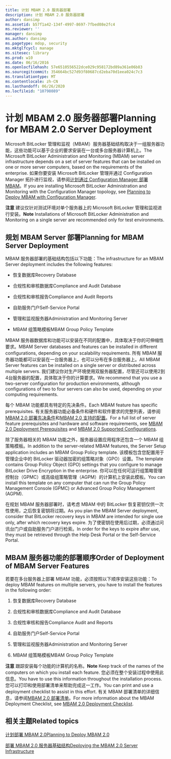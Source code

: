 ```yaml
---
title: 计划 MBAM 2.0 服务器部署
description: 计划 MBAM 2.0 服务器部署
author: dansimp
ms.assetid: b57f1a42-134f-4997-8697-7fbed08e2fc4
ms.reviewer: ''
manager: dansimp
ms.author: dansimp
ms.pagetype: mdop, security
ms.mktglfcycl: manage
ms.sitesec: library
ms.prod: w10
ms.date: 06/16/2016
ms.openlocfilehash: 57e6510556522dce029c958172bd89a361e06b83
ms.sourcegitcommit: 354664bc527d93f80687cd2eba70d1eea024c7c3
ms.translationtype: MT
ms.contentlocale: zh-CN
ms.lasthandoff: 06/26/2020
ms.locfileid: "10798089"
---
```

# <span data-ttu-id="cae93-103">计划 MBAM 2.0 服务器部署</span><span class="sxs-lookup"><span data-stu-id="cae93-103">Planning for MBAM 2.0 Server Deployment</span></span>


<span data-ttu-id="cae93-104">Microsoft BitLocker 管理和监视（MBAM）服务器基础结构取决于一组服务器功能，这些功能可以基于企业的要求安装在一台或多台服务器计算机上。</span><span class="sxs-lookup"><span data-stu-id="cae93-104">The Microsoft BitLocker Administration and Monitoring (MBAM) server infrastructure depends on a set of server features that can be installed on one or more server computers, based on the requirements of the enterprise.</span></span> <span data-ttu-id="cae93-105">如果你要安装 Microsoft BitLocker 管理并通过 Configuration Manager 拓扑进行监视，请参阅[计划通过 Configuration Manager 部署 MBAM](planning-to-deploy-mbam-with-configuration-manager-2.md)。</span><span class="sxs-lookup"><span data-stu-id="cae93-105">If you are installing Microsoft BitLocker Administration and Monitoring with the Configuration Manager topology, see [Planning to Deploy MBAM with Configuration Manager](planning-to-deploy-mbam-with-configuration-manager-2.md).</span></span>

<span data-ttu-id="cae93-106">**注意** 建议仅针对测试环境对单个服务器上的 Microsoft BitLocker 管理和监视进行安装。</span><span class="sxs-lookup"><span data-stu-id="cae93-106">**Note** Installations of Microsoft BitLocker Administration and Monitoring on a single server are recommended only for test environments.</span></span>

 

## <span data-ttu-id="cae93-107">规划 MBAM Server 部署</span><span class="sxs-lookup"><span data-stu-id="cae93-107">Planning for MBAM Server Deployment</span></span>


<span data-ttu-id="cae93-108">MBAM 服务器部署的基础结构包括以下功能：</span><span class="sxs-lookup"><span data-stu-id="cae93-108">The infrastructure for an MBAM Server deployment includes the following features:</span></span>

-   <span data-ttu-id="cae93-109">恢复数据库</span><span class="sxs-lookup"><span data-stu-id="cae93-109">Recovery Database</span></span>

-   <span data-ttu-id="cae93-110">合规性和审核数据库</span><span class="sxs-lookup"><span data-stu-id="cae93-110">Compliance and Audit Database</span></span>

-   <span data-ttu-id="cae93-111">合规性和审核报告</span><span class="sxs-lookup"><span data-stu-id="cae93-111">Compliance and Audit Reports</span></span>

-   <span data-ttu-id="cae93-112">自助服务门户</span><span class="sxs-lookup"><span data-stu-id="cae93-112">Self-Service Portal</span></span>

-   <span data-ttu-id="cae93-113">管理和监视服务器</span><span class="sxs-lookup"><span data-stu-id="cae93-113">Administration and Monitoring Server</span></span>

-   <span data-ttu-id="cae93-114">MBAM 组策略模板</span><span class="sxs-lookup"><span data-stu-id="cae93-114">MBAM Group Policy Template</span></span>

<span data-ttu-id="cae93-115">MBAM 服务器数据库和功能可以安装在不同的配置中，具体取决于你的可伸缩性要求。</span><span class="sxs-lookup"><span data-stu-id="cae93-115">MBAM Server databases and features can be installed in different configurations, depending on your scalability requirements.</span></span> <span data-ttu-id="cae93-116">所有 MBAM 服务器功能都可以安装在一台服务器上，也可以分布在多台服务器上。</span><span class="sxs-lookup"><span data-stu-id="cae93-116">All MBAM Server features can be installed on a single server or distributed across multiple servers.</span></span> <span data-ttu-id="cae93-117">我们建议你对生产环境使用双服务器配置，尽管还可以使用2到4台服务器的配置，具体取决于你的计算要求。</span><span class="sxs-lookup"><span data-stu-id="cae93-117">We recommend that you use a two-server configuration for production environments, although configurations of two to four servers can also be used, depending on your computing requirements.</span></span>

<span data-ttu-id="cae93-118">每个 MBAM 功能都具有特定的先决条件。</span><span class="sxs-lookup"><span data-stu-id="cae93-118">Each MBAM feature has specific prerequisites.</span></span> <span data-ttu-id="cae93-119">有关服务器功能必备条件和硬件和软件要求的完整列表，请参阅[MBAM 2.0 部署先决条件](mbam-20-deployment-prerequisites-mbam-2.md)和[MBAM 2.0 支持的配置](mbam-20-supported-configurations-mbam-2.md)。</span><span class="sxs-lookup"><span data-stu-id="cae93-119">For a full list of server feature prerequisites and hardware and software requirements, see [MBAM 2.0 Deployment Prerequisites](mbam-20-deployment-prerequisites-mbam-2.md) and [MBAM 2.0 Supported Configurations](mbam-20-supported-configurations-mbam-2.md).</span></span>

<span data-ttu-id="cae93-120">除了服务器相关的 MBAM 功能之外，服务器设置应用程序还包含一个 MBAM 组策略模板。</span><span class="sxs-lookup"><span data-stu-id="cae93-120">In addition to the server-related MBAM features, the Server Setup application includes an MBAM Group Policy template.</span></span> <span data-ttu-id="cae93-121">该模板包含您配置用于管理企业中的 BitLocker 驱动器加密的组策略对象（GPO）设置。</span><span class="sxs-lookup"><span data-stu-id="cae93-121">The template contains Group Policy Object (GPO) settings that you configure to manage BitLocker Drive Encryption in the enterprise.</span></span> <span data-ttu-id="cae93-122">你可以在任何可运行组策略管理控制台（GPMC）或高级组策略管理（AGPM）的计算机上安装此模板。</span><span class="sxs-lookup"><span data-stu-id="cae93-122">You can install this template on any computer that can run the Group Policy Management Console (GPMC) or Advanced Group Policy Management (AGPM).</span></span>

<span data-ttu-id="cae93-123">在规划 MBAM 服务器部署时，请考虑 MBAM 中的 BitLocker 恢复密钥仅供一次性使用，之后恢复密钥将过期。</span><span class="sxs-lookup"><span data-stu-id="cae93-123">As you plan the MBAM Server deployment, consider that BitLocker recovery keys in MBAM are intended for single use only, after which recovery keys expire.</span></span> <span data-ttu-id="cae93-124">为了使密钥在使用后过期，必须通过问讯台门户或自助服务门户进行检索。</span><span class="sxs-lookup"><span data-stu-id="cae93-124">In order for the keys to expire after use, they must be retrieved through the Help Desk Portal or the Self-Service Portal.</span></span>

## <span data-ttu-id="cae93-125">MBAM 服务器功能的部署顺序</span><span class="sxs-lookup"><span data-stu-id="cae93-125">Order of Deployment of MBAM Server Features</span></span>


<span data-ttu-id="cae93-126">若要在多台服务器上部署 MBAM 功能，必须按照以下顺序安装这些功能：</span><span class="sxs-lookup"><span data-stu-id="cae93-126">To deploy MBAM features on multiple servers, you have to install the features in the following order:</span></span>

1.  <span data-ttu-id="cae93-127">恢复数据库</span><span class="sxs-lookup"><span data-stu-id="cae93-127">Recovery Database</span></span>

2.  <span data-ttu-id="cae93-128">合规性和审核数据库</span><span class="sxs-lookup"><span data-stu-id="cae93-128">Compliance and Audit Database</span></span>

3.  <span data-ttu-id="cae93-129">合规性审核和报告</span><span class="sxs-lookup"><span data-stu-id="cae93-129">Compliance Audit and Reports</span></span>

4.  <span data-ttu-id="cae93-130">自助服务门户</span><span class="sxs-lookup"><span data-stu-id="cae93-130">Self-Service Portal</span></span>

5.  <span data-ttu-id="cae93-131">管理和监视服务器</span><span class="sxs-lookup"><span data-stu-id="cae93-131">Administration and Monitoring Server</span></span>

6.  <span data-ttu-id="cae93-132">MBAM 组策略模板</span><span class="sxs-lookup"><span data-stu-id="cae93-132">MBAM Group Policy Template</span></span>

<span data-ttu-id="cae93-133">**注意** 跟踪安装每个功能的计算机的名称。</span><span class="sxs-lookup"><span data-stu-id="cae93-133">**Note** Keep track of the names of the computers on which you install each feature.</span></span> <span data-ttu-id="cae93-134">您必须在整个安装过程中使用此信息。</span><span class="sxs-lookup"><span data-stu-id="cae93-134">You have to use this information throughout the installation process.</span></span> <span data-ttu-id="cae93-135">您可以打印和使用部署清单来帮助完成这一工作。</span><span class="sxs-lookup"><span data-stu-id="cae93-135">You can print and use a deployment checklist to assist in this effort.</span></span> <span data-ttu-id="cae93-136">有关 MBAM 部署清单的详细信息，请参阅[MBAM 2.0 部署清单](mbam-20-deployment-checklist-mbam-2.md)。</span><span class="sxs-lookup"><span data-stu-id="cae93-136">For more information about the MBAM Deployment Checklist, see [MBAM 2.0 Deployment Checklist](mbam-20-deployment-checklist-mbam-2.md).</span></span>

 

## <span data-ttu-id="cae93-137">相关主题</span><span class="sxs-lookup"><span data-stu-id="cae93-137">Related topics</span></span>


[<span data-ttu-id="cae93-138">计划部署 MBAM 2.0</span><span class="sxs-lookup"><span data-stu-id="cae93-138">Planning to Deploy MBAM 2.0</span></span>](planning-to-deploy-mbam-20-mbam-2.md)

[<span data-ttu-id="cae93-139">部署 MBAM 2.0 服务器基础结构</span><span class="sxs-lookup"><span data-stu-id="cae93-139">Deploying the MBAM 2.0 Server Infrastructure</span></span>](deploying-the-mbam-20-server-infrastructure-mbam-2.md)

 

 





